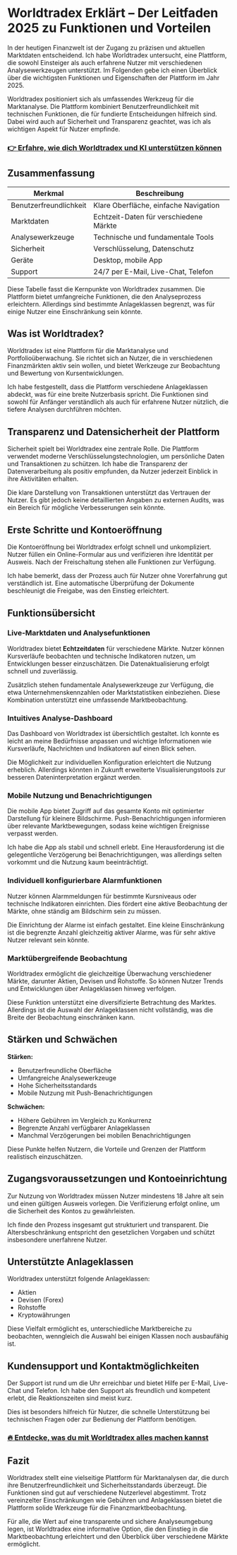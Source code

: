 # Worldtradex Erklärt – Der Leitfaden 2025 zu Funktionen und Vorteilen
 

In der heutigen Finanzwelt ist der Zugang zu präzisen und aktuellen Marktdaten entscheidend. Ich habe Worldtradex untersucht, eine Plattform, die sowohl Einsteiger als auch erfahrene Nutzer mit verschiedenen Analysewerkzeugen unterstützt. Im Folgenden gebe ich einen Überblick über die wichtigsten Funktionen und Eigenschaften der Plattform im Jahr 2025.

Worldtradex positioniert sich als umfassendes Werkzeug für die Marktanalyse. Die Plattform kombiniert Benutzerfreundlichkeit mit technischen Funktionen, die für fundierte Entscheidungen hilfreich sind. Dabei wird auch auf Sicherheit und Transparenz geachtet, was ich als wichtigen Aspekt für Nutzer empfinde.

### [👉 Erfahre, wie dich Worldtradex und KI unterstützen können](https://t.co/ag2hDiChmX)
## Zusammenfassung

| Merkmal                | Beschreibung                                              |
|------------------------|-----------------------------------------------------------|
| Benutzerfreundlichkeit | Klare Oberfläche, einfache Navigation                      |
| Marktdaten             | Echtzeit-Daten für verschiedene Märkte                     |
| Analysewerkzeuge       | Technische und fundamentale Tools                           |
| Sicherheit             | Verschlüsselung, Datenschutz                               |
| Geräte                 | Desktop, mobile App                                        |
| Support                | 24/7 per E-Mail, Live-Chat, Telefon                        |

Diese Tabelle fasst die Kernpunkte von Worldtradex zusammen. Die Plattform bietet umfangreiche Funktionen, die den Analyseprozess erleichtern. Allerdings sind bestimmte Anlageklassen begrenzt, was für einige Nutzer eine Einschränkung sein könnte.

## Was ist Worldtradex?

Worldtradex ist eine Plattform für die Marktanalyse und Portfolioüberwachung. Sie richtet sich an Nutzer, die in verschiedenen Finanzmärkten aktiv sein wollen, und bietet Werkzeuge zur Beobachtung und Bewertung von Kursentwicklungen.

Ich habe festgestellt, dass die Plattform verschiedene Anlageklassen abdeckt, was für eine breite Nutzerbasis spricht. Die Funktionen sind sowohl für Anfänger verständlich als auch für erfahrene Nutzer nützlich, die tiefere Analysen durchführen möchten.

## Transparenz und Datensicherheit der Plattform

Sicherheit spielt bei Worldtradex eine zentrale Rolle. Die Plattform verwendet moderne Verschlüsselungstechnologien, um persönliche Daten und Transaktionen zu schützen. Ich habe die Transparenz der Datenverarbeitung als positiv empfunden, da Nutzer jederzeit Einblick in ihre Aktivitäten erhalten.

Die klare Darstellung von Transaktionen unterstützt das Vertrauen der Nutzer. Es gibt jedoch keine detaillierten Angaben zu externen Audits, was ein Bereich für mögliche Verbesserungen sein könnte.

## Erste Schritte und Kontoeröffnung

Die Kontoeröffnung bei Worldtradex erfolgt schnell und unkompliziert. Nutzer füllen ein Online-Formular aus und verifizieren ihre Identität per Ausweis. Nach der Freischaltung stehen alle Funktionen zur Verfügung.

Ich habe bemerkt, dass der Prozess auch für Nutzer ohne Vorerfahrung gut verständlich ist. Eine automatische Überprüfung der Dokumente beschleunigt die Freigabe, was den Einstieg erleichtert.

## Funktionsübersicht

### Live-Marktdaten und Analysefunktionen

Worldtradex bietet **Echtzeitdaten** für verschiedene Märkte. Nutzer können Kursverläufe beobachten und technische Indikatoren nutzen, um Entwicklungen besser einzuschätzen. Die Datenaktualisierung erfolgt schnell und zuverlässig.

Zusätzlich stehen fundamentale Analysewerkzeuge zur Verfügung, die etwa Unternehmenskennzahlen oder Marktstatistiken einbeziehen. Diese Kombination unterstützt eine umfassende Marktbeobachtung.

### Intuitives Analyse-Dashboard

Das Dashboard von Worldtradex ist übersichtlich gestaltet. Ich konnte es leicht an meine Bedürfnisse anpassen und wichtige Informationen wie Kursverläufe, Nachrichten und Indikatoren auf einen Blick sehen.

Die Möglichkeit zur individuellen Konfiguration erleichtert die Nutzung erheblich. Allerdings könnten in Zukunft erweiterte Visualisierungstools zur besseren Dateninterpretation ergänzt werden.

### Mobile Nutzung und Benachrichtigungen

Die mobile App bietet Zugriff auf das gesamte Konto mit optimierter Darstellung für kleinere Bildschirme. Push-Benachrichtigungen informieren über relevante Marktbewegungen, sodass keine wichtigen Ereignisse verpasst werden.

Ich habe die App als stabil und schnell erlebt. Eine Herausforderung ist die gelegentliche Verzögerung bei Benachrichtigungen, was allerdings selten vorkommt und die Nutzung kaum beeinträchtigt.

### Individuell konfigurierbare Alarmfunktionen

Nutzer können Alarmmeldungen für bestimmte Kursniveaus oder technische Indikatoren einrichten. Dies fördert eine aktive Beobachtung der Märkte, ohne ständig am Bildschirm sein zu müssen.

Die Einrichtung der Alarme ist einfach gestaltet. Eine kleine Einschränkung ist die begrenzte Anzahl gleichzeitig aktiver Alarme, was für sehr aktive Nutzer relevant sein könnte.

### Marktübergreifende Beobachtung

Worldtradex ermöglicht die gleichzeitige Überwachung verschiedener Märkte, darunter Aktien, Devisen und Rohstoffe. So können Nutzer Trends und Entwicklungen über Anlageklassen hinweg verfolgen.

Diese Funktion unterstützt eine diversifizierte Betrachtung des Marktes. Allerdings ist die Auswahl der Anlageklassen nicht vollständig, was die Breite der Beobachtung einschränken kann.

## Stärken und Schwächen

**Stärken:**

- Benutzerfreundliche Oberfläche  
- Umfangreiche Analysewerkzeuge  
- Hohe Sicherheitsstandards  
- Mobile Nutzung mit Push-Benachrichtigungen  

**Schwächen:**

- Höhere Gebühren im Vergleich zu Konkurrenz  
- Begrenzte Anzahl verfügbarer Anlageklassen  
- Manchmal Verzögerungen bei mobilen Benachrichtigungen  

Diese Punkte helfen Nutzern, die Vorteile und Grenzen der Plattform realistisch einzuschätzen.

## Zugangsvoraussetzungen und Kontoeinrichtung

Zur Nutzung von Worldtradex müssen Nutzer mindestens 18 Jahre alt sein und einen gültigen Ausweis vorlegen. Die Verifizierung erfolgt online, um die Sicherheit des Kontos zu gewährleisten.

Ich finde den Prozess insgesamt gut strukturiert und transparent. Die Altersbeschränkung entspricht den gesetzlichen Vorgaben und schützt insbesondere unerfahrene Nutzer.

## Unterstützte Anlageklassen

Worldtradex unterstützt folgende Anlageklassen:

- Aktien  
- Devisen (Forex)  
- Rohstoffe  
- Kryptowährungen  

Diese Vielfalt ermöglicht es, unterschiedliche Marktbereiche zu beobachten, wenngleich die Auswahl bei einigen Klassen noch ausbaufähig ist.

## Kundensupport und Kontaktmöglichkeiten

Der Support ist rund um die Uhr erreichbar und bietet Hilfe per E-Mail, Live-Chat und Telefon. Ich habe den Support als freundlich und kompetent erlebt, die Reaktionszeiten sind meist kurz.

Dies ist besonders hilfreich für Nutzer, die schnelle Unterstützung bei technischen Fragen oder zur Bedienung der Plattform benötigen.

### [🔥 Entdecke, was du mit Worldtradex alles machen kannst](https://t.co/ag2hDiChmX)
## Fazit

Worldtradex stellt eine vielseitige Plattform für Marktanalysen dar, die durch ihre Benutzerfreundlichkeit und Sicherheitsstandards überzeugt. Die Funktionen sind gut auf verschiedene Nutzerlevel abgestimmt. Trotz vereinzelter Einschränkungen wie Gebühren und Anlageklassen bietet die Plattform solide Werkzeuge für die Finanzmarktbeobachtung.

Für alle, die Wert auf eine transparente und sichere Analyseumgebung legen, ist Worldtradex eine informative Option, die den Einstieg in die Marktbeobachtung erleichtert und den Überblick über verschiedene Märkte ermöglicht.
